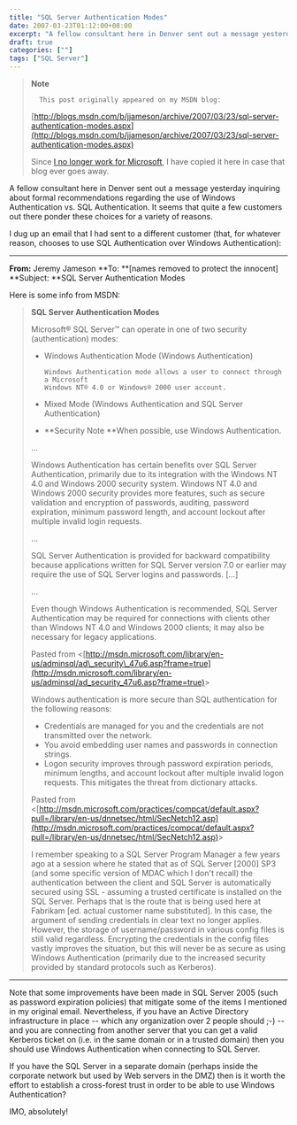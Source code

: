 ```yaml
---
title: "SQL Server Authentication Modes"
date: 2007-03-23T01:12:00+08:00
excerpt: "A fellow consultant here in Denver sent out a message yesterday inquiring about formal recommendations regarding the use of Windows Authentication vs. SQL Authentication. It seems that quite a few customers out there ponder these choices for a variety..."
draft: true
categories: [""]
tags: ["SQL Server"]
---
```


> **Note**
> 
>       This post originally appeared on my MSDN blog:
> 
> [http://blogs.msdn.com/b/jjameson/archive/2007/03/23/sql-server-authentication-modes.aspx](http://blogs.msdn.com/b/jjameson/archive/2007/03/23/sql-server-authentication-modes.aspx)
> 
> Since [I no longer work for Microsoft](/blog/jjameson/2011/09/02/last-day-with-microsoft), I have copied it here in case that blog ever goes away.

A fellow consultant here in Denver sent out a message yesterday inquiring about formal recommendations regarding the use of Windows Authentication vs. SQL Authentication. It seems that quite a few customers out there ponder these choices for a variety of reasons.

I dug up an email that I had sent to a different customer (that, for whatever reason, chooses to use SQL Authentication over Windows Authentication):

***


**From:** Jeremy Jameson
**To: **[names removed to protect the innocent]
**Subject: **SQL Server Authentication Modes

Here is some info from MSDN:

> **SQL Server Authentication Modes**
> 
> Microsoft® SQL Server™ can operate in one of two security (authentication) modes:
> 
> - Windows Authentication Mode (Windows Authentication)
>   
>       Windows Authentication mode allows a user to connect through a Microsoft 
>       Windows NT® 4.0 or Windows® 2000 user account.
> 
> - Mixed Mode (Windows Authentication and SQL Server Authentication)
> 
> - **Security Note **When possible, use Windows Authentication.
> 
> ...
> 
> Windows Authentication has certain benefits over SQL Server Authentication, primarily due to its integration with the Windows NT 4.0 and Windows 2000 security system. Windows NT 4.0 and Windows 2000 security provides more features, such as secure validation and encryption of passwords, auditing, password expiration, minimum password length, and account lockout after multiple invalid login requests.
> 
> ...
> 
> SQL Server Authentication is provided for backward compatibility because applications written for SQL Server version 7.0 or earlier may require the use of SQL Server logins and passwords. [...]
> 
> ...
> 
> Even though Windows Authentication is recommended, SQL Server Authentication may be required for connections with clients other than Windows NT 4.0 and Windows 2000 clients; it may also be necessary for legacy applications.
> 
> Pasted from &lt;[http://msdn.microsoft.com/library/en-us/adminsql/ad\_security\_47u6.asp?frame=true](http://msdn.microsoft.com/library/en-us/adminsql/ad_security_47u6.asp?frame=true)&gt;
> 
> Windows authentication is more secure than SQL authentication for the following reasons:
> 
> - Credentials are managed for you and the credentials are not transmitted
>   over the network.
> - You avoid embedding user names and passwords in connection strings.
> - Logon security improves through password expiration periods, minimum
>   lengths, and account lockout after multiple invalid logon requests.
>   This mitigates the threat from dictionary attacks.
> 
> Pasted from &lt;[http://msdn.microsoft.com/practices/compcat/default.aspx?pull=/library/en-us/dnnetsec/html/SecNetch12.asp](http://msdn.microsoft.com/practices/compcat/default.aspx?pull=/library/en-us/dnnetsec/html/SecNetch12.asp)&gt;
> 
> I remember speaking to a SQL Server Program Manager a few years ago at a session where he stated that as of SQL Server [2000] SP3 (and some specific version of MDAC which I don't recall) the authentication between the client and SQL Server is automatically secured using SSL - assuming a trusted certificate is installed on the SQL Server. Perhaps that is the route that is being used here at Fabrikam [ed. actual customer name substituted]. In this case, the argument of sending credentials in clear text no longer applies. However, the storage of username/password in various config files is still valid regardless. Encrypting the credentials in the config files vastly improves the situation, but this will never be as secure as using Windows Authentication (primarily due to the increased security provided by standard protocols such as Kerberos).

***


Note that some improvements have been made in SQL Server 2005 (such as password expiration policies) that mitigate some of the items I mentioned in my original email. Nevertheless, if you have an Active Directory infrastructure in place -- which any organization over 2 people should ;-) -- and you are connecting from another server that you can get a valid Kerberos ticket on (i.e. in the same domain or in a trusted domain) then you should use Windows Authentication when connecting to SQL Server.

If you have the SQL Server in a separate domain (perhaps inside the corporate network but used by Web servers in the DMZ) then is it worth the effort to establish a cross-forest trust in order to be able to use Windows Authentication?

IMO, absolutely!


